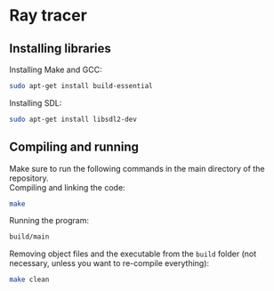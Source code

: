 # Ray tracer
## Installing libraries
Installing Make and GCC:
```bash
sudo apt-get install build-essential
```
Installing SDL:
```bash
sudo apt-get install libsdl2-dev
```

## Compiling and running
Make sure to run the following commands in the main directory of the repository.  
Compiling and linking the code:
```bash
make
```
Running the program:
```bash
build/main
```
Removing object files and the executable from the `build` folder (not necessary, unless you want to re-compile everything):
```bash
make clean
```
